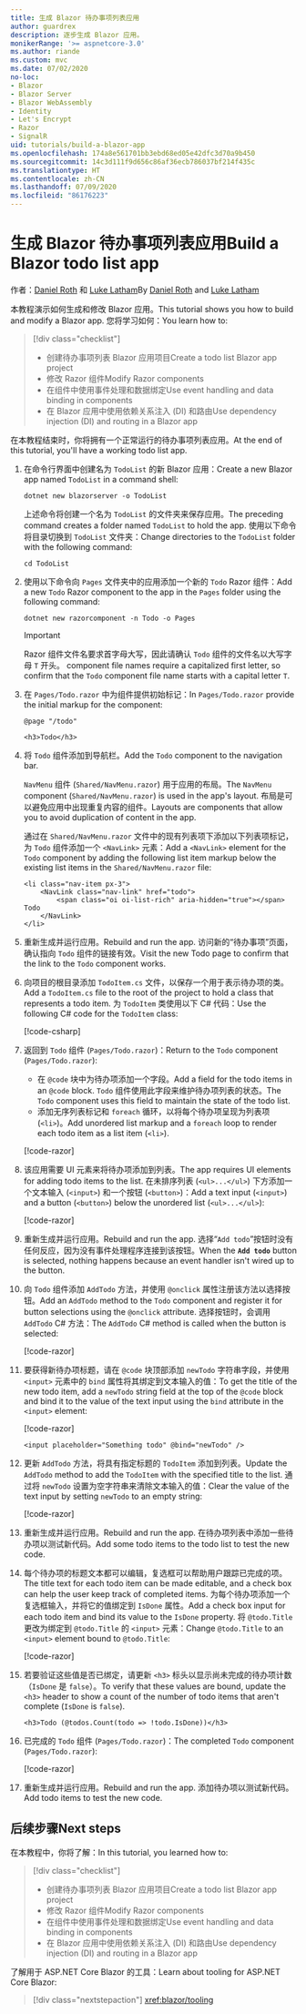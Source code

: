 ```yaml
---
title: 生成 Blazor 待办事项列表应用
author: guardrex
description: 逐步生成 Blazor 应用。
monikerRange: '>= aspnetcore-3.0'
ms.author: riande
ms.custom: mvc
ms.date: 07/02/2020
no-loc:
- Blazor
- Blazor Server
- Blazor WebAssembly
- Identity
- Let's Encrypt
- Razor
- SignalR
uid: tutorials/build-a-blazor-app
ms.openlocfilehash: 174a8e561701bb3ebd68ed05e42dfc3d70a9b450
ms.sourcegitcommit: 14c3d111f9d656c86af36ecb786037bf214f435c
ms.translationtype: HT
ms.contentlocale: zh-CN
ms.lasthandoff: 07/09/2020
ms.locfileid: "86176223"
---
```

# <a name="build-a-blazor-todo-list-app"></a><span data-ttu-id="60d62-103">生成 Blazor 待办事项列表应用</span><span class="sxs-lookup"><span data-stu-id="60d62-103">Build a Blazor todo list app</span></span>

<span data-ttu-id="60d62-104">作者：[Daniel Roth](https://github.com/danroth27) 和 [Luke Latham](https://github.com/guardrex)</span><span class="sxs-lookup"><span data-stu-id="60d62-104">By [Daniel Roth](https://github.com/danroth27) and [Luke Latham](https://github.com/guardrex)</span></span>

<span data-ttu-id="60d62-105">本教程演示如何生成和修改 Blazor 应用。</span><span class="sxs-lookup"><span data-stu-id="60d62-105">This tutorial shows you how to build and modify a Blazor app.</span></span> <span data-ttu-id="60d62-106">您将学习如何：</span><span class="sxs-lookup"><span data-stu-id="60d62-106">You learn how to:</span></span>

> [!div class="checklist"]
> * <span data-ttu-id="60d62-107">创建待办事项列表 Blazor 应用项目</span><span class="sxs-lookup"><span data-stu-id="60d62-107">Create a todo list Blazor app project</span></span>
> * <span data-ttu-id="60d62-108">修改 Razor 组件</span><span class="sxs-lookup"><span data-stu-id="60d62-108">Modify Razor components</span></span>
> * <span data-ttu-id="60d62-109">在组件中使用事件处理和数据绑定</span><span class="sxs-lookup"><span data-stu-id="60d62-109">Use event handling and data binding in components</span></span>
> * <span data-ttu-id="60d62-110">在 Blazor 应用中使用依赖关系注入 (DI) 和路由</span><span class="sxs-lookup"><span data-stu-id="60d62-110">Use dependency injection (DI) and routing in a Blazor app</span></span>

<span data-ttu-id="60d62-111">在本教程结束时，你将拥有一个正常运行的待办事项列表应用。</span><span class="sxs-lookup"><span data-stu-id="60d62-111">At the end of this tutorial, you'll have a working todo list app.</span></span>

1. <span data-ttu-id="60d62-112">在命令行界面中创建名为 `TodoList` 的新 Blazor 应用：</span><span class="sxs-lookup"><span data-stu-id="60d62-112">Create a new Blazor app named `TodoList` in a command shell:</span></span>

   ```dotnetcli
   dotnet new blazorserver -o TodoList
   ```

   <span data-ttu-id="60d62-113">上述命令将创建一个名为 `TodoList` 的文件夹来保存应用。</span><span class="sxs-lookup"><span data-stu-id="60d62-113">The preceding command creates a folder named `TodoList` to hold the app.</span></span> <span data-ttu-id="60d62-114">使用以下命令将目录切换到 `TodoList` 文件夹：</span><span class="sxs-lookup"><span data-stu-id="60d62-114">Change directories to the `TodoList` folder with the following command:</span></span>

   ```dotnetcli
   cd TodoList
   ```

1. <span data-ttu-id="60d62-115">使用以下命令向 `Pages` 文件夹中的应用添加一个新的 `Todo` Razor 组件：</span><span class="sxs-lookup"><span data-stu-id="60d62-115">Add a new `Todo` Razor component to the app in the `Pages` folder using the following command:</span></span>

   ```dotnetcli
   dotnet new razorcomponent -n Todo -o Pages
   ```

   > [!IMPORTANT]
   > Razor<span data-ttu-id="60d62-116"> 组件文件名要求首字母大写，因此请确认 `Todo` 组件的文件名以大写字母 `T` 开头。</span><span class="sxs-lookup"><span data-stu-id="60d62-116"> component file names require a capitalized first letter, so confirm that the `Todo` component file name starts with a capital letter `T`.</span></span>

1. <span data-ttu-id="60d62-117">在 `Pages/Todo.razor` 中为组件提供初始标记：</span><span class="sxs-lookup"><span data-stu-id="60d62-117">In `Pages/Todo.razor` provide the initial markup for the component:</span></span>

   ```razor
   @page "/todo"

   <h3>Todo</h3>
   ```

1. <span data-ttu-id="60d62-118">将 `Todo` 组件添加到导航栏。</span><span class="sxs-lookup"><span data-stu-id="60d62-118">Add the `Todo` component to the navigation bar.</span></span>

   <span data-ttu-id="60d62-119">`NavMenu` 组件 (`Shared/NavMenu.razor`) 用于应用的布局。</span><span class="sxs-lookup"><span data-stu-id="60d62-119">The `NavMenu` component (`Shared/NavMenu.razor`) is used in the app's layout.</span></span> <span data-ttu-id="60d62-120">布局是可以避免应用中出现重复内容的组件。</span><span class="sxs-lookup"><span data-stu-id="60d62-120">Layouts are components that allow you to avoid duplication of content in the app.</span></span>

   <span data-ttu-id="60d62-121">通过在 `Shared/NavMenu.razor` 文件中的现有列表项下添加以下列表项标记，为 `Todo` 组件添加一个 `<NavLink>` 元素：</span><span class="sxs-lookup"><span data-stu-id="60d62-121">Add a `<NavLink>` element for the `Todo` component by adding the following list item markup below the existing list items in the `Shared/NavMenu.razor` file:</span></span>

   ```razor
   <li class="nav-item px-3">
       <NavLink class="nav-link" href="todo">
           <span class="oi oi-list-rich" aria-hidden="true"></span> Todo
       </NavLink>
   </li>
   ```

1. <span data-ttu-id="60d62-122">重新生成并运行应用。</span><span class="sxs-lookup"><span data-stu-id="60d62-122">Rebuild and run the app.</span></span> <span data-ttu-id="60d62-123">访问新的“待办事项”页面，确认指向 `Todo` 组件的链接有效。</span><span class="sxs-lookup"><span data-stu-id="60d62-123">Visit the new Todo page to confirm that the link to the `Todo` component works.</span></span>

1. <span data-ttu-id="60d62-124">向项目的根目录添加 `TodoItem.cs` 文件，以保存一个用于表示待办项的类。</span><span class="sxs-lookup"><span data-stu-id="60d62-124">Add a `TodoItem.cs` file to the root of the project to hold a class that represents a todo item.</span></span> <span data-ttu-id="60d62-125">为 `TodoItem` 类使用以下 C# 代码：</span><span class="sxs-lookup"><span data-stu-id="60d62-125">Use the following C# code for the `TodoItem` class:</span></span>

   [!code-csharp[](build-a-blazor-app/samples_snapshot/3.x/TodoItem.cs)]

1. <span data-ttu-id="60d62-126">返回到 `Todo` 组件 (`Pages/Todo.razor`)：</span><span class="sxs-lookup"><span data-stu-id="60d62-126">Return to the `Todo` component (`Pages/Todo.razor`):</span></span>

   * <span data-ttu-id="60d62-127">在 `@code` 块中为待办项添加一个字段。</span><span class="sxs-lookup"><span data-stu-id="60d62-127">Add a field for the todo items in an `@code` block.</span></span> <span data-ttu-id="60d62-128">`Todo` 组件使用此字段来维护待办项列表的状态。</span><span class="sxs-lookup"><span data-stu-id="60d62-128">The `Todo` component uses this field to maintain the state of the todo list.</span></span>
   * <span data-ttu-id="60d62-129">添加无序列表标记和 `foreach` 循环，以将每个待办项呈现为列表项 (`<li>`)。</span><span class="sxs-lookup"><span data-stu-id="60d62-129">Add unordered list markup and a `foreach` loop to render each todo item as a list item (`<li>`).</span></span>

   [!code-razor[](build-a-blazor-app/samples_snapshot/3.x/ToDo4.razor?highlight=5-10,12-14)]

1. <span data-ttu-id="60d62-130">该应用需要 UI 元素来将待办项添加到列表。</span><span class="sxs-lookup"><span data-stu-id="60d62-130">The app requires UI elements for adding todo items to the list.</span></span> <span data-ttu-id="60d62-131">在未排序列表 (`<ul>...</ul>`) 下方添加一个文本输入 (`<input>`) 和一个按钮 (`<button>`)：</span><span class="sxs-lookup"><span data-stu-id="60d62-131">Add a text input (`<input>`) and a button (`<button>`) below the unordered list (`<ul>...</ul>`):</span></span>

   [!code-razor[](build-a-blazor-app/samples_snapshot/3.x/ToDo5.razor?highlight=12-13)]

1. <span data-ttu-id="60d62-132">重新生成并运行应用。</span><span class="sxs-lookup"><span data-stu-id="60d62-132">Rebuild and run the app.</span></span> <span data-ttu-id="60d62-133">选择“`Add todo`”按钮时没有任何反应，因为没有事件处理程序连接到该按钮。</span><span class="sxs-lookup"><span data-stu-id="60d62-133">When the **`Add todo`** button is selected, nothing happens because an event handler isn't wired up to the button.</span></span>

1. <span data-ttu-id="60d62-134">向 `Todo` 组件添加 `AddTodo` 方法，并使用 `@onclick` 属性注册该方法以选择按钮。</span><span class="sxs-lookup"><span data-stu-id="60d62-134">Add an `AddTodo` method to the `Todo` component and register it for button selections using the `@onclick` attribute.</span></span> <span data-ttu-id="60d62-135">选择按钮时，会调用 `AddTodo` C# 方法：</span><span class="sxs-lookup"><span data-stu-id="60d62-135">The `AddTodo` C# method is called when the button is selected:</span></span>

   [!code-razor[](build-a-blazor-app/samples_snapshot/3.x/ToDo6.razor?highlight=2,7-10)]

1. <span data-ttu-id="60d62-136">要获得新待办项标题，请在 `@code` 块顶部添加 `newTodo` 字符串字段，并使用 `<input>` 元素中的 `bind` 属性将其绑定到文本输入的值：</span><span class="sxs-lookup"><span data-stu-id="60d62-136">To get the title of the new todo item, add a `newTodo` string field at the top of the `@code` block and bind it to the value of the text input using the `bind` attribute in the `<input>` element:</span></span>

   [!code-razor[](build-a-blazor-app/samples_snapshot/3.x/ToDo7.razor?highlight=2)]

   ```razor
   <input placeholder="Something todo" @bind="newTodo" />
   ```

1. <span data-ttu-id="60d62-137">更新 `AddTodo` 方法，将具有指定标题的 `TodoItem` 添加到列表。</span><span class="sxs-lookup"><span data-stu-id="60d62-137">Update the `AddTodo` method to add the `TodoItem` with the specified title to the list.</span></span> <span data-ttu-id="60d62-138">通过将 `newTodo` 设置为空字符串来清除文本输入的值：</span><span class="sxs-lookup"><span data-stu-id="60d62-138">Clear the value of the text input by setting `newTodo` to an empty string:</span></span>

   [!code-razor[](build-a-blazor-app/samples_snapshot/3.x/ToDo8.razor?highlight=19-26)]

1. <span data-ttu-id="60d62-139">重新生成并运行应用。</span><span class="sxs-lookup"><span data-stu-id="60d62-139">Rebuild and run the app.</span></span> <span data-ttu-id="60d62-140">在待办项列表中添加一些待办项以测试新代码。</span><span class="sxs-lookup"><span data-stu-id="60d62-140">Add some todo items to the todo list to test the new code.</span></span>

1. <span data-ttu-id="60d62-141">每个待办项的标题文本都可以编辑，复选框可以帮助用户跟踪已完成的项。</span><span class="sxs-lookup"><span data-stu-id="60d62-141">The title text for each todo item can be made editable, and a check box can help the user keep track of completed items.</span></span> <span data-ttu-id="60d62-142">为每个待办项添加一个复选框输入，并将它的值绑定到 `IsDone` 属性。</span><span class="sxs-lookup"><span data-stu-id="60d62-142">Add a check box input for each todo item and bind its value to the `IsDone` property.</span></span> <span data-ttu-id="60d62-143">将 `@todo.Title` 更改为绑定到 `@todo.Title` 的 `<input>` 元素：</span><span class="sxs-lookup"><span data-stu-id="60d62-143">Change `@todo.Title` to an `<input>` element bound to `@todo.Title`:</span></span>

   [!code-razor[](build-a-blazor-app/samples_snapshot/3.x/ToDo9.razor?highlight=5-6)]

1. <span data-ttu-id="60d62-144">若要验证这些值是否已绑定，请更新 `<h3>` 标头以显示尚未完成的待办项计数（`IsDone` 是 `false`）。</span><span class="sxs-lookup"><span data-stu-id="60d62-144">To verify that these values are bound, update the `<h3>` header to show a count of the number of todo items that aren't complete (`IsDone` is `false`).</span></span>

   ```razor
   <h3>Todo (@todos.Count(todo => !todo.IsDone))</h3>
   ```

1. <span data-ttu-id="60d62-145">已完成的 `Todo` 组件 (`Pages/Todo.razor`)：</span><span class="sxs-lookup"><span data-stu-id="60d62-145">The completed `Todo` component (`Pages/Todo.razor`):</span></span>

   [!code-razor[](build-a-blazor-app/samples_snapshot/3.x/Todo.razor)]

1. <span data-ttu-id="60d62-146">重新生成并运行应用。</span><span class="sxs-lookup"><span data-stu-id="60d62-146">Rebuild and run the app.</span></span> <span data-ttu-id="60d62-147">添加待办项以测试新代码。</span><span class="sxs-lookup"><span data-stu-id="60d62-147">Add todo items to test the new code.</span></span>

## <a name="next-steps"></a><span data-ttu-id="60d62-148">后续步骤</span><span class="sxs-lookup"><span data-stu-id="60d62-148">Next steps</span></span>

<span data-ttu-id="60d62-149">在本教程中，你将了解：</span><span class="sxs-lookup"><span data-stu-id="60d62-149">In this tutorial, you learned how to:</span></span>

> [!div class="checklist"]
> * <span data-ttu-id="60d62-150">创建待办事项列表 Blazor 应用项目</span><span class="sxs-lookup"><span data-stu-id="60d62-150">Create a todo list Blazor app project</span></span>
> * <span data-ttu-id="60d62-151">修改 Razor 组件</span><span class="sxs-lookup"><span data-stu-id="60d62-151">Modify Razor components</span></span>
> * <span data-ttu-id="60d62-152">在组件中使用事件处理和数据绑定</span><span class="sxs-lookup"><span data-stu-id="60d62-152">Use event handling and data binding in components</span></span>
> * <span data-ttu-id="60d62-153">在 Blazor 应用中使用依赖关系注入 (DI) 和路由</span><span class="sxs-lookup"><span data-stu-id="60d62-153">Use dependency injection (DI) and routing in a Blazor app</span></span>

<span data-ttu-id="60d62-154">了解用于 ASP.NET Core Blazor 的工具：</span><span class="sxs-lookup"><span data-stu-id="60d62-154">Learn about tooling for ASP.NET Core Blazor:</span></span>

> [!div class="nextstepaction"]
> <xref:blazor/tooling>
